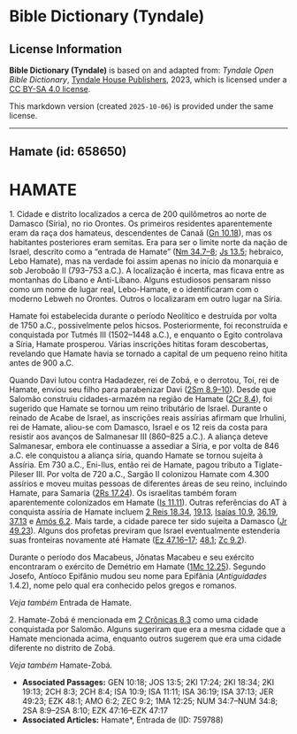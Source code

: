 # Bible Dictionary (Tyndale)

## License Information

**Bible Dictionary (Tyndale)** is based on and adapted from: _Tyndale Open Bible Dictionary_, [Tyndale House Publishers](https://tyndaleopenresources.com/), 2023, which is licensed under a [CC BY-SA 4.0 license](https://creativecommons.org/licenses/by-sa/4.0/legalcode.en).

This markdown version (created `2025-10-06`) is provided under the same license.



--------------------------------

## Hamate (id: 658650)

HAMATE
======

1\. Cidade e distrito localizados a cerca de 200 quilômetros ao norte de Damasco (Síria), no rio Orontes. Os primeiros residentes aparentemente eram da raça dos hamateus, descendentes de Canaã ([Gn 10\.18](https://ref.ly/Gen10:18)), mas os habitantes posteriores eram semitas. Era para ser o limite norte da nação de Israel, descrito como a “entrada de Hamate” ([Nm 34\.7–8](https://ref.ly/Num34:7-Num34:8); [Js 13\.5](https://ref.ly/Josh13:5); hebraico, Lebo Hamate), mas na verdade foi assim apenas no início da monarquia e sob Jeroboão II (793–753 a.C.). A localização é incerta, mas ficava entre as montanhas do Líbano e Anti\-Líbano. Alguns estudiosos pensaram nisso como um nome de lugar real, Lebo\-Hamate, e o identificaram com o moderno Lebweh no Orontes. Outros o localizaram em outro lugar na Síria.

Hamate foi estabelecida durante o período Neolítico e destruída por volta de 1750 a.C., possivelmente pelos hicsos. Posteriormente, foi reconstruída e conquistada por Tutmés III (1502–1448 a.C.), e enquanto o Egito controlava a Síria, Hamate prosperou. Várias inscrições hititas foram descobertas, revelando que Hamate havia se tornado a capital de um pequeno reino hitita antes de 900 a.C.

Quando Davi lutou contra Hadadezer, rei de Zobá, e o derrotou, Toí, rei de Hamate, enviou seu filho para parabenizar Davi ([2Sm 8\.9–10](https://ref.ly/2Sam8:9-2Sam8:10)). Desde que Salomão construiu cidades\-armazém na região de Hamate ([2Cr 8\.4](https://ref.ly/2Chr8:4)), foi sugerido que Hamate se tornou um reino tributário de Israel. Durante o reinado de Acabe de Israel, as inscrições reais assírias afirmam que Irhulini, rei de Hamate, aliou\-se com Damasco, Israel e os 12 reis da costa para resistir aos avanços de Salmanesar III (860–825 a.C.). A aliança deteve Salmanesar, embora ele continuasse a assediar a Síria, e por volta de 846 a.C. ele conquistou a aliança síria, quando Hamate se tornou sujeita à Assíria. Em 730 a.C., Eni\-Ilus, então rei de Hamate, pagou tributo a Tiglate\-Pileser III. Por volta de 720 a.C., Sargão II colonizou Hamate com 4\.300 assírios e moveu muitas pessoas de diferentes áreas de seu reino, incluindo Hamate, para Samaria ([2Rs 17\.24](https://ref.ly/2Kgs17:24)). Os israelitas também foram aparentemente colonizados em Hamate ([Is 11\.11](https://ref.ly/Isa11:11)). Outras referências do AT à conquista assíria de Hamate incluem [2 Reis 18\.34](https://ref.ly/2Kgs18:34), [19\.13](https://ref.ly/2Kgs19:13), [Isaías 10\.9](https://ref.ly/Isa10:9), [36\.19](https://ref.ly/Isa36:19), [37\.13](https://ref.ly/Isa37:13) e [Amós 6\.2](https://ref.ly/Amos6:2). Mais tarde, a cidade parece ter sido sujeita a Damasco ([Jr 49\.23](https://ref.ly/Jer49:23)). Alguns dos profetas previram que Israel eventualmente estenderia suas fronteiras novamente até Hamate ([Ez 47\.16–17](https://ref.ly/Ezek47:16-Ezek47:17); [48\.1](https://ref.ly/Ezek48:1); [Zc 9\.2](https://ref.ly/Zech9:2)).

Durante o período dos Macabeus, Jônatas Macabeu e seu exército encontraram o exército de Demétrio em Hamate ([1Mc 12\.25](https://ref.ly/1Macc12:25)). Segundo Josefo, Antíoco Epifânio mudou seu nome para Epifânia (*Antiguidades* 1\.4\.2\), nome pelo qual era conhecido pelos gregos e romanos.

*Veja também* Entrada de Hamate.

2\. Hamate\-Zobá é mencionada em [2 Crônicas 8\.3](https://ref.ly/2Chr8:3) como uma cidade conquistada por Salomão. Alguns sugeriram que era a mesma cidade que a Hamate mencionada acima, enquanto outros sugerem que era uma cidade diferente no distrito de Zobá.

*Veja também* Hamate\-Zobá.

* **Associated Passages:** GEN 10:18; JOS 13:5; 2KI 17:24; 2KI 18:34; 2KI 19:13; 2CH 8:3; 2CH 8:4; ISA 10:9; ISA 11:11; ISA 36:19; ISA 37:13; JER 49:23; EZK 48:1; AMO 6:2; ZEC 9:2; 1MA 12:25; NUM 34:7–NUM 34:8; 2SA 8:9–2SA 8:10; EZK 47:16–EZK 47:17
* **Associated Articles:** Hamate*, Entrada de (ID: 759788)

